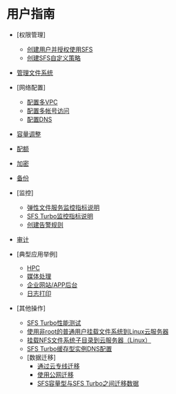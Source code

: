 # 用户指南

-   [权限管理]
    -   [创建用户并授权使用SFS](创建用户并授权使用SFS.md)
    -   [创建SFS自定义策略](创建SFS自定义策略.md)

-   [管理文件系统](管理文件系统.md)
-   [网络配置]
    -   [配置多VPC](配置多VPC.md)
    -   [配置多帐号访问](配置多帐号访问.md)
    -   [配置DNS](配置DNS.md)

-   [容量调整](容量调整.md)
-   [配额](配额.md)
-   [加密](加密.md)
-   [备份](备份.md)
-   [监控]
    -   [弹性文件服务监控指标说明](弹性文件服务监控指标说明.md)
    -   [SFS Turbo监控指标说明](SFS-Turbo监控指标说明.md)
    -   [创建告警规则](创建告警规则.md)

-   [审计](审计.md)
-   [典型应用举例]
    -   [HPC](HPC.md)
    -   [媒体处理](媒体处理.md)
    -   [企业网站/APP后台](企业网站-APP后台.md)
    -   [日志打印](日志打印.md)

-   [其他操作]
    -   [SFS Turbo性能测试](SFS-Turbo性能测试.md)
    -   [使用非root的普通用户挂载文件系统到Linux云服务器](使用非root的普通用户挂载文件系统到Linux云服务器.md)
    -   [挂载NFS文件系统子目录到云服务器（Linux）](挂载NFS文件系统子目录到云服务器（Linux）.md)
    -   [SFS Turbo缓存型实例DNS配置](SFS-Turbo缓存型实例DNS配置.md)
    -   [数据迁移]
        -   [通过云专线迁移](通过云专线迁移.md)
        -   [使用公网迁移](使用公网迁移.md)
        -   [SFS容量型与SFS Turbo之间迁移数据](SFS容量型与SFS-Turbo之间迁移数据.md)


